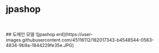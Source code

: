 # jpashop
</br>
</br>
## 도메인 모델
![jpashop erd](https://user-images.githubusercontent.com/45116112/182017343-b4548544-0563-4834-9b9a-1844229fe35e.JPG)
